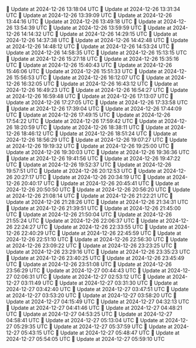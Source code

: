 🔄 Update at 2024-12-26 13:18:04 UTC
🔄 Update at 2024-12-26 13:31:34 UTC
🔄 Update at 2024-12-26 13:39:09 UTC
🔄 Update at 2024-12-26 13:44:16 UTC
🔄 Update at 2024-12-26 13:49:18 UTC
🔄 Update at 2024-12-26 13:54:39 UTC
🔄 Update at 2024-12-26 13:59:59 UTC
🔄 Update at 2024-12-26 14:14:32 UTC
🔄 Update at 2024-12-26 14:29:15 UTC
🔄 Update at 2024-12-26 14:37:38 UTC
🔄 Update at 2024-12-26 14:42:48 UTC
🔄 Update at 2024-12-26 14:48:12 UTC
🔄 Update at 2024-12-26 14:53:24 UTC
🔄 Update at 2024-12-26 14:58:35 UTC
🔄 Update at 2024-12-26 15:13:15 UTC
🔄 Update at 2024-12-26 15:27:18 UTC
🔄 Update at 2024-12-26 15:35:16 UTC
🔄 Update at 2024-12-26 15:40:43 UTC
🔄 Update at 2024-12-26 15:46:06 UTC
🔄 Update at 2024-12-26 15:51:33 UTC
🔄 Update at 2024-12-26 15:56:53 UTC
🔄 Update at 2024-12-26 16:12:07 UTC
🔄 Update at 2024-12-26 16:32:05 UTC
🔄 Update at 2024-12-26 16:43:12 UTC
🔄 Update at 2024-12-26 16:49:23 UTC
🔄 Update at 2024-12-26 16:54:27 UTC
🔄 Update at 2024-12-26 16:59:48 UTC
🔄 Update at 2024-12-26 17:13:07 UTC
🔄 Update at 2024-12-26 17:27:05 UTC
🔄 Update at 2024-12-26 17:33:58 UTC
🔄 Update at 2024-12-26 17:39:04 UTC
🔄 Update at 2024-12-26 17:44:09 UTC
🔄 Update at 2024-12-26 17:49:15 UTC
🔄 Update at 2024-12-26 17:54:22 UTC
🔄 Update at 2024-12-26 17:59:42 UTC
🔄 Update at 2024-12-26 18:20:59 UTC
🔄 Update at 2024-12-26 18:38:11 UTC
🔄 Update at 2024-12-26 18:46:12 UTC
🔄 Update at 2024-12-26 18:51:24 UTC
🔄 Update at 2024-12-26 18:56:29 UTC
🔄 Update at 2024-12-26 19:07:27 UTC
🔄 Update at 2024-12-26 19:19:32 UTC
🔄 Update at 2024-12-26 19:25:00 UTC
🔄 Update at 2024-12-26 19:30:03 UTC
🔄 Update at 2024-12-26 19:36:36 UTC
🔄 Update at 2024-12-26 19:41:56 UTC
🔄 Update at 2024-12-26 19:47:22 UTC
🔄 Update at 2024-12-26 19:52:37 UTC
🔄 Update at 2024-12-26 19:57:51 UTC
🔄 Update at 2024-12-26 20:12:53 UTC
🔄 Update at 2024-12-26 20:27:17 UTC
🔄 Update at 2024-12-26 20:34:19 UTC
🔄 Update at 2024-12-26 20:40:17 UTC
🔄 Update at 2024-12-26 20:45:41 UTC
🔄 Update at 2024-12-26 20:50:50 UTC
🔄 Update at 2024-12-26 20:56:20 UTC
🔄 Update at 2024-12-26 21:08:14 UTC
🔄 Update at 2024-12-26 21:22:21 UTC
🔄 Update at 2024-12-26 21:28:26 UTC
🔄 Update at 2024-12-26 21:34:31 UTC
🔄 Update at 2024-12-26 21:39:51 UTC
🔄 Update at 2024-12-26 21:45:00 UTC
🔄 Update at 2024-12-26 21:50:04 UTC
🔄 Update at 2024-12-26 21:55:24 UTC
🔄 Update at 2024-12-26 22:06:37 UTC
🔄 Update at 2024-12-26 22:24:27 UTC
🔄 Update at 2024-12-26 22:33:55 UTC
🔄 Update at 2024-12-26 22:40:29 UTC
🔄 Update at 2024-12-26 22:45:59 UTC
🔄 Update at 2024-12-26 22:51:10 UTC
🔄 Update at 2024-12-26 22:56:30 UTC
🔄 Update at 2024-12-26 23:09:22 UTC
🔄 Update at 2024-12-26 23:23:25 UTC
🔄 Update at 2024-12-26 23:29:16 UTC
🔄 Update at 2024-12-26 23:35:23 UTC
🔄 Update at 2024-12-26 23:40:25 UTC
🔄 Update at 2024-12-26 23:45:49 UTC
🔄 Update at 2024-12-26 23:51:08 UTC
🔄 Update at 2024-12-26 23:56:29 UTC
🔄 Update at 2024-12-27 00:44:43 UTC
🔄 Update at 2024-12-27 02:06:31 UTC
🔄 Update at 2024-12-27 02:53:12 UTC
🔄 Update at 2024-12-27 03:11:49 UTC
🔄 Update at 2024-12-27 03:31:30 UTC
🔄 Update at 2024-12-27 03:42:40 UTC
🔄 Update at 2024-12-27 03:47:51 UTC
🔄 Update at 2024-12-27 03:53:20 UTC
🔄 Update at 2024-12-27 03:58:20 UTC
🔄 Update at 2024-12-27 04:15:49 UTC
🔄 Update at 2024-12-27 04:32:13 UTC
🔄 Update at 2024-12-27 04:41:46 UTC
🔄 Update at 2024-12-27 04:48:21 UTC
🔄 Update at 2024-12-27 04:53:25 UTC
🔄 Update at 2024-12-27 04:58:41 UTC
🔄 Update at 2024-12-27 05:13:04 UTC
🔄 Update at 2024-12-27 05:29:35 UTC
🔄 Update at 2024-12-27 05:37:59 UTC
🔄 Update at 2024-12-27 05:43:15 UTC
🔄 Update at 2024-12-27 05:48:47 UTC
🔄 Update at 2024-12-27 05:54:05 UTC
🔄 Update at 2024-12-27 05:59:10 UTC
